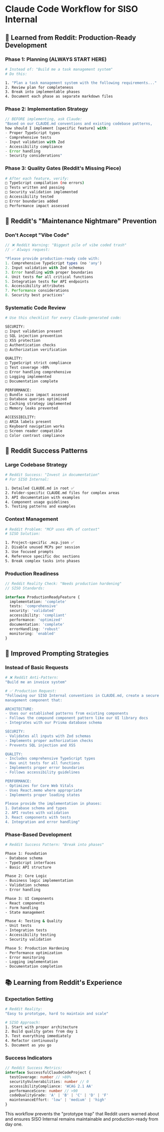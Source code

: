 # Claude Code Workflow for SISO Internal

## 🎯 **Learned from Reddit: Production-Ready Development**

### Phase 1: Planning (ALWAYS START HERE)
```bash
# Instead of: "Build me a task management system"
# Do this:

1. "Plan a task management system with the following requirements..."
2. Review plan for completeness
3. Break into implementable phases
4. Document each phase as separate markdown files
```

### Phase 2: Implementation Strategy
```typescript
// BEFORE implementing, ask Claude:
"Based on our CLAUDE.md conventions and existing codebase patterns, 
how should I implement [specific feature] with:
- Proper TypeScript types
- Comprehensive tests  
- Input validation with Zod
- Accessibility compliance
- Error handling
- Security considerations"
```

### Phase 3: Quality Gates (Reddit's Missing Piece)
```bash
# After each feature, verify:
□ TypeScript compilation (no errors)
□ Tests written and passing
□ Security validation implemented
□ Accessibility tested
□ Error boundaries added
□ Performance impact assessed
```

## 🚨 **Reddit's "Maintenance Nightmare" Prevention**

### Don't Accept "Vibe Code"
```typescript
// ❌ Reddit Warning: "Biggest pile of vibe coded trash"
// ✅ Always request:

"Please provide production-ready code with:
1. Comprehensive TypeScript types (no 'any')
2. Input validation with Zod schemas
3. Error handling with proper boundaries
4. Unit tests for all critical functions
5. Integration tests for API endpoints
6. Accessibility attributes
7. Performance considerations
8. Security best practices"
```

### Systematic Code Review
```bash
# Use this checklist for every Claude-generated code:

SECURITY:
□ Input validation present
□ SQL injection prevention  
□ XSS protection
□ Authentication checks
□ Authorization verification

QUALITY:
□ TypeScript strict compliance
□ Test coverage >80%
□ Error handling comprehensive
□ Logging implemented
□ Documentation complete

PERFORMANCE:
□ Bundle size impact assessed
□ Database queries optimized
□ Caching strategy implemented
□ Memory leaks prevented

ACCESSIBILITY:
□ ARIA labels present
□ Keyboard navigation works
□ Screen reader compatible
□ Color contrast compliance
```

## 🎯 **Reddit Success Patterns**

### Large Codebase Strategy
```bash
# Reddit Success: "Invest in documentation"
# For SISO Internal:

1. Detailed CLAUDE.md in root ✅
2. Folder-specific CLAUDE.md files for complex areas
3. API documentation with examples  
4. Component usage guidelines
5. Testing patterns and examples
```

### Context Management
```bash
# Reddit Problem: "MCP uses 40% of context"
# SISO Solution:

1. Project-specific .mcp.json ✅
2. Disable unused MCPs per session
3. Use focused prompts
4. Reference specific doc sections
5. Break complex tasks into phases
```

### Production Readiness
```typescript
// Reddit Reality Check: "Needs production hardening"
// SISO Standards:

interface ProductionReadyFeature {
  implementation: 'complete'
  tests: 'comprehensive'
  security: 'validated' 
  accessibility: 'compliant'
  performance: 'optimized'
  documentation: 'complete'
  errorHandling: 'robust'
  monitoring: 'enabled'
}
```

## 🚀 **Improved Prompting Strategies**

### Instead of Basic Requests
```bash
# ❌ Reddit Anti-Pattern:
"Build me an invoice system"

# ✅ Production Request:
"Following our SISO Internal conventions in CLAUDE.md, create a secure invoice 
management component that:

ARCHITECTURE:
- Uses our established patterns from existing components
- Follows the compound component pattern like our UI library docs
- Integrates with our Prisma database schema

SECURITY:
- Validates all inputs with Zod schemas  
- Implements proper authorization checks
- Prevents SQL injection and XSS

QUALITY:
- Includes comprehensive TypeScript types
- Has unit tests for all functions
- Implements proper error boundaries
- Follows accessibility guidelines

PERFORMANCE:
- Optimizes for Core Web Vitals
- Uses React.memo where appropriate
- Implements proper loading states

Please provide the implementation in phases:
1. Database schema and types
2. API routes with validation
3. React components with tests
4. Integration and error handling"
```

### Phase-Based Development
```bash
# Reddit Success Pattern: "Break into phases"

Phase 1: Foundation
- Database schema
- TypeScript interfaces  
- Basic API structure

Phase 2: Core Logic
- Business logic implementation
- Validation schemas
- Error handling

Phase 3: UI Components
- React components
- Form handling
- State management

Phase 4: Testing & Quality
- Unit tests
- Integration tests
- Accessibility testing
- Security validation

Phase 5: Production Hardening
- Performance optimization
- Error monitoring  
- Logging implementation
- Documentation completion
```

## 📚 **Learning from Reddit's Experience**

### Expectation Setting
```bash
# Reddit Reality:
"Easy to prototype, hard to maintain and scale"

# SISO Approach:
1. Start with proper architecture
2. Build quality gates from day 1
3. Test everything immediately
4. Refactor continuously
5. Document as you go
```

### Success Indicators
```typescript
// Reddit Success Metrics:
interface SuccessfulClaudeCodeProject {
  testCoverage: number // >80%
  securityVulnerabilities: number // 0
  accessibilityCompliance: 'WCAG 2.1 AA'
  performanceScore: number // >90
  codeQualityGrade: 'A' | 'B' | 'C' | 'D' | 'F'
  maintenanceEffort: 'low' | 'medium' | 'high'
}
```

This workflow prevents the "prototype trap" that Reddit users warned about and ensures SISO Internal remains maintainable and production-ready from day one.
